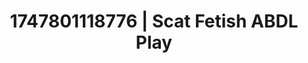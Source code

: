 ---
categories:
- Pinay
- Alt romance
- Kinky dreams
- Punk lovers
- Erotic silhouette
image: /assets/images/1747801118776.jpg
layout: post
seo:
  description: Featured content with high-quality Scat Fetish, ABDL Play. HD images
    available.
  keywords: Scat Fetish, ABDL Play
  og_image: /assets/images/1747801118776.jpg
  schema_type: VisualArtwork
tags:
- ABDL Play
- Scat Fetish
- '#1747801118776'
title: 1747801118776 | Scat Fetish ABDL Play
---